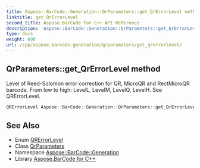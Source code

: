 ```yaml
---
title: Aspose::BarCode::Generation::QrParameters::get_QrErrorLevel method
linktitle: get_QrErrorLevel
second_title: Aspose.BarCode for C++ API Reference
description: 'Aspose::BarCode::Generation::QrParameters::get_QrErrorLevel method. Level of Reed-Solomon error correction for QR, MicroQR and RectMicroQR barcode. From low to high: LevelL, LevelM, LevelQ, LevelH. See QRErrorLevel in C++.'
type: docs
weight: 600
url: /cpp/aspose.barcode.generation/qrparameters/get_qrerrorlevel/
---
```

## QrParameters::get_QrErrorLevel method


Level of Reed-Solomon error correction for QR, MicroQR and RectMicroQR barcode. From low to high: LevelL, LevelM, LevelQ, LevelH. See QRErrorLevel.

```cpp
QRErrorLevel Aspose::BarCode::Generation::QrParameters::get_QrErrorLevel() const
```

## See Also

* Enum [QRErrorLevel](../../qrerrorlevel/)
* Class [QrParameters](../)
* Namespace [Aspose::BarCode::Generation](../../)
* Library [Aspose.BarCode for C++](../../../)
